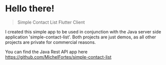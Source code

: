 # Hello there!

> Simple Contact List Flutter Client

I created this simple app to be used in conjunction with the Java server side application 'simple-contact-list'.
Both projects are just demos, as all other projects are private for commercial reasons.

You can find the Java Rest API app here 
https://github.com/MichelFortes/simple-contact-list
